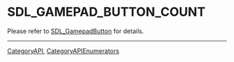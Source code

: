 # SDL_GAMEPAD_BUTTON_COUNT

Please refer to [SDL_GamepadButton](SDL_GamepadButton) for details.

----
[CategoryAPI](CategoryAPI), [CategoryAPIEnumerators](CategoryAPIEnumerators)

